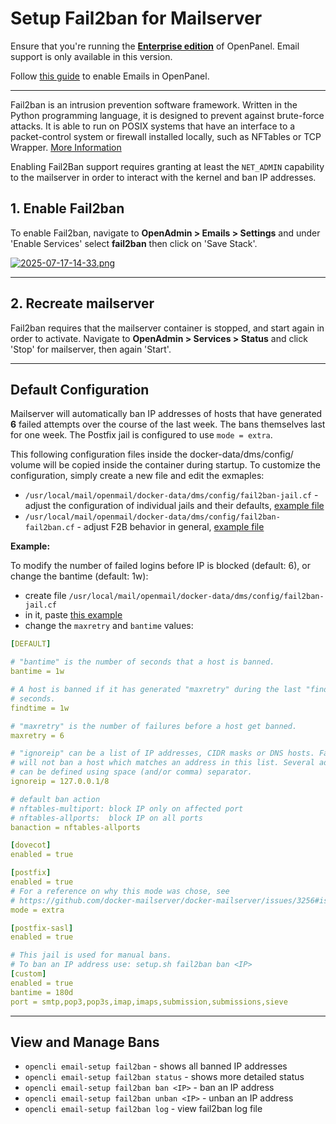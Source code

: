 # Setup Fail2ban for Mailserver

Ensure that you're running the [**Enterprise edition**](https://openpanel.com/enterprise/) of OpenPanel. Email support is only available in this version.

Follow [this guide](/docs/articles/user-experience/how-to-setup-email-in-openpanel/) to enable Emails in OpenPanel.

---

Fail2ban is an intrusion prevention software framework. Written in the Python programming language, it is designed to prevent against brute-force attacks. It is able to run on POSIX systems that have an interface to a packet-control system or firewall installed locally, such as NFTables or TCP Wrapper. [More Information](https://en.wikipedia.org/wiki/Fail2ban)

Enabling Fail2Ban support requires granting at least the `NET_ADMIN` capability to the mailserver in order to interact with the kernel and ban IP addresses.


## 1. Enable Fail2ban

To enable Fail2ban, navigate to **OpenAdmin > Emails > Settings** and under 'Enable Services' select **fail2ban** then click on 'Save Stack'.

[![2025-07-17-14-33.png](https://i.postimg.cc/G3q4ByVh/2025-07-17-14-33.png)](https://postimg.cc/qg6JSzp9)

---

## 2. Recreate mailserver

Fail2ban requires that the mailserver container is stopped, and start again in order to activate. Navigate to **OpenAdmin > Services > Status** and click 'Stop' for mailserver, then again 'Start'.

---

## Default Configuration

Mailserver will automatically ban IP addresses of hosts that have generated **6** failed attempts over the course of the last week. The bans themselves last for one week. The Postfix jail is configured to use `mode = extra`.

This following configuration files inside the docker-data/dms/config/ volume will be copied inside the container during startup. To customize the configuration, simply create a new file and edit the exmaples:

- `/usr/local/mail/openmail/docker-data/dms/config/fail2ban-jail.cf` - adjust the configuration of individual jails and their defaults, [example file](https://github.com/docker-mailserver/docker-mailserver/blob/master/config-examples/fail2ban-jail.cf)
- `/usr/local/mail/openmail/docker-data/dms/config/fail2ban-fail2ban.cf` - adjust F2B behavior in general, [example file](https://github.com/docker-mailserver/docker-mailserver/blob/master/config-examples/fail2ban-fail2ban.cf)

**Example:**

To modify the number of failed logins before IP is blocked (default: 6), or change the bantime (default: 1w):

- create file `/usr/local/mail/openmail/docker-data/dms/config/fail2ban-jail.cf`
- in it, paste [this example](https://github.com/docker-mailserver/docker-mailserver/blob/master/config-examples/fail2ban-jail.cf)
- change the `maxretry` and `bantime` values:

```yaml
[DEFAULT]

# "bantime" is the number of seconds that a host is banned.
bantime = 1w

# A host is banned if it has generated "maxretry" during the last "findtime"
# seconds.
findtime = 1w

# "maxretry" is the number of failures before a host get banned.
maxretry = 6

# "ignoreip" can be a list of IP addresses, CIDR masks or DNS hosts. Fail2ban
# will not ban a host which matches an address in this list. Several addresses
# can be defined using space (and/or comma) separator.
ignoreip = 127.0.0.1/8

# default ban action
# nftables-multiport: block IP only on affected port
# nftables-allports:  block IP on all ports
banaction = nftables-allports

[dovecot]
enabled = true

[postfix]
enabled = true
# For a reference on why this mode was chose, see
# https://github.com/docker-mailserver/docker-mailserver/issues/3256#issuecomment-1511188760
mode = extra

[postfix-sasl]
enabled = true

# This jail is used for manual bans.
# To ban an IP address use: setup.sh fail2ban ban <IP>
[custom]
enabled = true
bantime = 180d
port = smtp,pop3,pop3s,imap,imaps,submission,submissions,sieve
```

---

## View and Manage Bans

- `opencli email-setup fail2ban` - shows all banned IP addresses
- `opencli email-setup fail2ban status` - shows more detailed status
- `opencli email-setup fail2ban ban <IP>` - ban an IP address
- `opencli email-setup fail2ban unban <IP>` - unban an IP address
- `opencli email-setup fail2ban log` - view fail2ban log file
